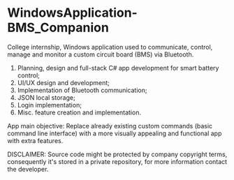 # WindowsApplication-BMS_Companion
 College internship, Windows application used to communicate, control, manage and monitor a custom circuit board (BMS) via Bluetooth.

1. Planning, design and full-stack C# app development for smart battery control;
2. UI/UX design and development;
3. Implementation of Bluetooth communication;
4. JSON local storage;
5. Login implementation;
6. Misc. feature creation and implementation.

App main objective: Replace already existing custom commands (basic command line interface) with a more visually appealing and functional app with extra features.

DISCLAIMER: Source code might be protected by company copyright terms, consequently it's stored in a private repository, for more information contact the developer.
